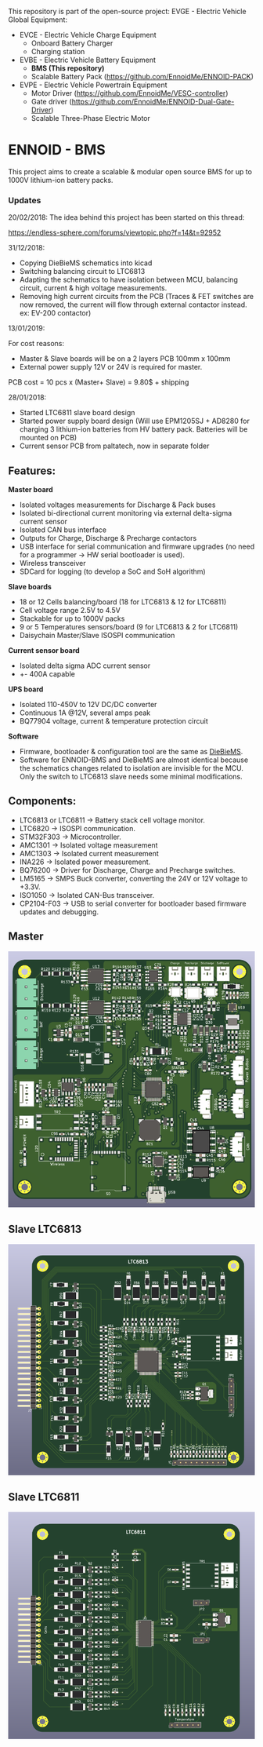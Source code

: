 This repository is part of the open-source project: EVGE - Electric Vehicle Global Equipment:

- EVCE - Electric Vehicle Charge Equipment
  - Onboard Battery Charger
  - Charging station
- EVBE - Electric Vehicle Battery Equipment 
  - **BMS (This repository)**
  - Scalable Battery Pack (https://github.com/EnnoidMe/ENNOID-PACK)
- EVPE - Electric Vehicle Powertrain Equipment
  - Motor Driver (https://github.com/EnnoidMe/VESC-controller)
  - Gate driver (https://github.com/EnnoidMe/ENNOID-Dual-Gate-Driver)
  - Scalable Three-Phase Electric Motor

# ENNOID - BMS

This project aims to create a scalable & modular open source BMS for up to 1000V lithium-ion battery packs.

### Updates 

20/02/2018:
The idea behind this project has been started on this thread:

https://endless-sphere.com/forums/viewtopic.php?f=14&t=92952

31/12/2018:
- Copying DieBieMS schematics into kicad
- Switching balancing circuit to LTC6813 
- Adapting the schematics to have isolation between MCU, balancing circuit, current & high voltage measurements.
- Removing high current circuits from the PCB (Traces & FET switches are now removed, the current will flow through external contactor instead. ex: EV-200 contactor)

13/01/2019:

For cost reasons:
- Master & Slave boards will be on a 2 layers PCB 100mm x 100mm
- External power supply 12V or 24V is required for master. 

PCB cost = 10 pcs x (Master+ Slave) = 9.80$ + shipping 

28/01/2018:
- Started LTC6811 slave board design
- Started power supply board design (Will use EPM1205SJ + AD8280 for charging 3 lithium-ion batteries from HV battery pack. Batteries will be mounted on PCB)
- Current sensor PCB from paltatech, now in separate folder

## Features:

**Master board**
- Isolated voltages measurements for Discharge & Pack buses
- Isolated bi-directional current monitoring via external delta-sigma current sensor
- Isolated CAN bus interface 
- Outputs for Charge, Discharge & Precharge contactors
- USB interface for serial communication and firmware upgrades (no need for a programmer -> HW serial bootloader is used).
- Wireless transceiver
- SDCard for logging (to develop a SoC and SoH algorithm)

**Slave boards**
- 18 or 12 Cells balancing/board  (18 for LTC6813 & 12 for LTC6811)
- Cell voltage range 2.5V to 4.5V
- Stackable for up to 1000V packs 
- 9 or 5 Temperatures sensors/board (9 for LTC6813 & 2 for LTC6811)
- Daisychain Master/Slave ISOSPI communication 

**Current sensor board**
- Isolated delta sigma ADC current sensor
- +- 400A capable

**UPS board**
- Isolated 110-450V to 12V DC/DC converter
- Continuous 1A @12V, several amps peak
- BQ77904 voltage, current & temperature protection circuit


**Software**

- Firmware, bootloader & configuration tool are the same as [DieBieMS](https://github.com/DieBieEngineering). 
- Software for ENNOID-BMS and DieBieMS are almost identical because the schematics changes related to isolation are invisible for the MCU. Only the switch to LTC6813 slave needs some minimal modifications.

## Components:

- LTC6813 or LTC6811	-> Battery stack cell voltage monitor.
- LTC6820	-> ISOSPI communication.
- STM32F303	-> Microcontroller.
- AMC1301	-> Isolated voltage measurement
- AMC1303	-> Isolated current measurement
- INA226	-> Isolated power measurement.
- BQ76200	-> Driver for Discharge, Charge and Precharge switches.
- LM5165	-> SMPS Buck converter, converting the 24V or 12V voltage to +3.3V.
- ISO1050	-> Isolated CAN-Bus transceiver.
- CP2104-F03	-> USB to serial converter for bootloader based firmware updates and debugging.


## Master

![alt text](Master/PIC/MasterPCB.png)

## Slave LTC6813

![alt text](Slaves/LTC6813/PIC/LTC6813.png)

## Slave LTC6811

![alt text](Slaves/LTC6811/PIC/LTC6811.png)





